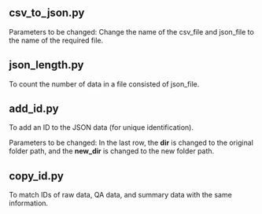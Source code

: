 ## csv_to_json.py

Parameters to be changed: Change the name of the csv_file and json_file to the name of the required file.

## json_length.py

To count the number of data in a file consisted of json_file.

## add_id.py

To add an ID to the JSON data (for unique identification).

Parameters to be changed: In the last row, the **dir** is changed to the original folder path, and the **new_dir** is changed to the new folder path.

## copy_id.py
To match IDs of raw data, QA data, and summary data with the same information.
